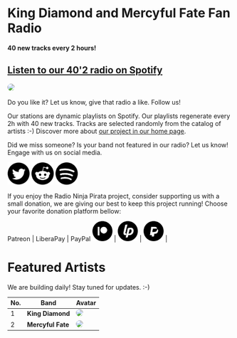 # King Diamond and Mercyful Fate Fan Radio

**40 new tracks every 2 hours!**


## [Listen to our 40'2 radio on Spotify](https://open.spotify.com/playlist/1Z4iflhPfPW1bvYNQVhRyn?si=dJ257HpwR027dir3fsMYsQ)

<a href="https://open.spotify.com/playlist/1Z4iflhPfPW1bvYNQVhRyn?si=dJ257HpwR027dir3fsMYsQ" target="_blank"><img src="https://mosaic.scdn.co/640/ab67616d0000b273143adca1654667c21e6b6be7ab67616d0000b273be1ae534a1aa21ec5407acdaab67616d0000b273c9afa799818d77053e32cc57ab67616d0000b273ef25f6bcc2826143ce32d556" height="300" width="auto" style="border-radius:50%"></a>

Do you like it? Let us know, give that radio a like. Follow us!


Our stations are dynamic playlists on Spotify. Our playlists regenerate every 2h with 40 new tracks. Tracks are selected randomly from the catalog of artists :-) Discover more about [our project in our home page](https://radioninjapirata.github.io).

Did we miss someone? Is your band not featured in our radio? Let us know! Engage with us on social media.

<p>
    <a href="https://twitter.com/RNinjaPirata" target="_blank"><img src="assets/twitter_button.png" alt="twitter" height="50" width="50" /></a>
    <a href="https://www.reddit.com/r/RadioNinjaPirata/" target="_blank"><img src="assets/reddit_button.png" alt="reddit" height="50" width="50" /></a>
    <a href="https://open.spotify.com/user/pagbz485dhfowwiza5wc9cwh8?si=XVuH5a3NQ8Ohft-yPC5XBA" target="_blank"><img src="assets/spotify_button.png" alt="spotify" height="50" width="50" /></a>
</p>


If you enjoy the Radio Ninja Pirata project, consider supporting us with a small donation, we are giving our best to keep this project running! Choose your favorite donation platform bellow:

 Patreon | LiberaPay | PayPal
<a href="https://www.patreon.com/radioninjapirata" target="_blank"><img src="assets/patreon_black_logo_500x500.png" alt="patreon" height="45" width="45" /></a> | <a href="https://liberapay.com/RadioNinjaPirata/donate" target="_blank"><img src="assets/liberapay_logo_500x500.png" alt="liberapay" height="45" width="45" /></a> | <a href="https://www.paypal.com/cgi-bin/webscr?cmd=_s-xclick&hosted_button_id=TWGZ3KKDLEDUE&source=url" target="_blank"><img src="assets/paypal_black_logo_500x500.png" alt="paypal" height="45" width="45" /></a> |


# Featured Artists

We are building daily! Stay tuned for updates. :-)

No. | Band | Avatar
--- | ---- | ------
1 | **King Diamond** | <img src="https://i.scdn.co/image/bf39a25886a2d2f7fbaf13825f7e771469658103" height="100" width="auto" style="border-radius:50%">
2 | **Mercyful Fate** | <img src="https://i.scdn.co/image/0f1c2fc4b2f1f821a3ef262e3d4f21929c41adfc" height="100" width="auto" style="border-radius:50%">